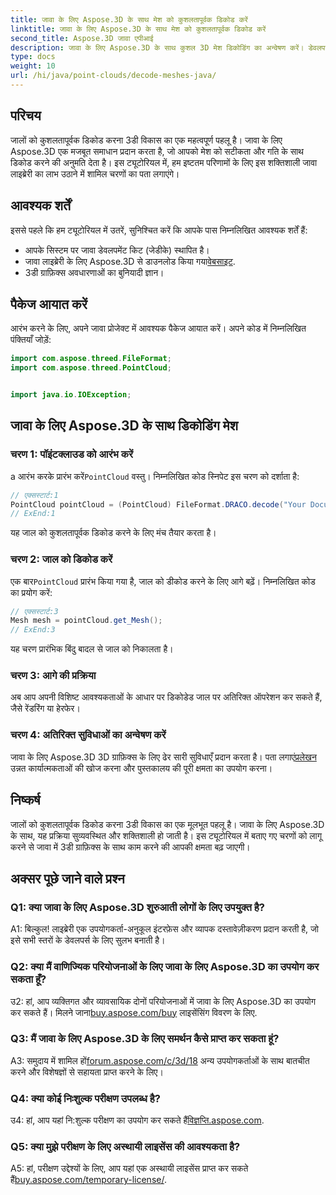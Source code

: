 ```yaml
---
title: जावा के लिए Aspose.3D के साथ मेश को कुशलतापूर्वक डिकोड करें
linktitle: जावा के लिए Aspose.3D के साथ मेश को कुशलतापूर्वक डिकोड करें
second_title: Aspose.3D जावा एपीआई
description: जावा के लिए Aspose.3D के साथ कुशल 3D मेश डिकोडिंग का अन्वेषण करें। डेवलपर्स के लिए चरण-दर-चरण ट्यूटोरियल।
type: docs
weight: 10
url: /hi/java/point-clouds/decode-meshes-java/
---
```

## परिचय

जालों को कुशलतापूर्वक डिकोड करना 3डी विकास का एक महत्वपूर्ण पहलू है। जावा के लिए Aspose.3D एक मजबूत समाधान प्रदान करता है, जो आपको मेश को सटीकता और गति के साथ डिकोड करने की अनुमति देता है। इस ट्यूटोरियल में, हम इष्टतम परिणामों के लिए इस शक्तिशाली जावा लाइब्रेरी का लाभ उठाने में शामिल चरणों का पता लगाएंगे।

## आवश्यक शर्तें

इससे पहले कि हम ट्यूटोरियल में उतरें, सुनिश्चित करें कि आपके पास निम्नलिखित आवश्यक शर्तें हैं:

- आपके सिस्टम पर जावा डेवलपमेंट किट (जेडीके) स्थापित है।
-  जावा लाइब्रेरी के लिए Aspose.3D से डाउनलोड किया गया[वेबसाइट](https://releases.aspose.com/3d/java/).
- 3डी ग्राफ़िक्स अवधारणाओं का बुनियादी ज्ञान।

## पैकेज आयात करें

आरंभ करने के लिए, अपने जावा प्रोजेक्ट में आवश्यक पैकेज आयात करें। अपने कोड में निम्नलिखित पंक्तियाँ जोड़ें:

```java
import com.aspose.threed.FileFormat;
import com.aspose.threed.PointCloud;


import java.io.IOException;
```

## जावा के लिए Aspose.3D के साथ डिकोडिंग मेश

### चरण 1: पॉइंटक्लाउड को आरंभ करें

 a आरंभ करके प्रारंभ करें`PointCloud` वस्तु। निम्नलिखित कोड स्निपेट इस चरण को दर्शाता है:

```java
// एक्सस्टार्ट:1
PointCloud pointCloud = (PointCloud) FileFormat.DRACO.decode("Your Document Directory" + "point_cloud_no_qp.drc");
// ExEnd:1
```

यह जाल को कुशलतापूर्वक डिकोड करने के लिए मंच तैयार करता है।

### चरण 2: जाल को डिकोड करें

 एक बार`PointCloud` प्रारंभ किया गया है, जाल को डीकोड करने के लिए आगे बढ़ें। निम्नलिखित कोड का प्रयोग करें:

```java
// एक्सस्टार्ट:3
Mesh mesh = pointCloud.get_Mesh();
// ExEnd:3
```

यह चरण प्रारंभिक बिंदु बादल से जाल को निकालता है।

### चरण 3: आगे की प्रक्रिया

अब आप अपनी विशिष्ट आवश्यकताओं के आधार पर डिकोडेड जाल पर अतिरिक्त ऑपरेशन कर सकते हैं, जैसे रेंडरिंग या हेरफेर।

### चरण 4: अतिरिक्त सुविधाओं का अन्वेषण करें

 जावा के लिए Aspose.3D 3D ग्राफ़िक्स के लिए ढेर सारी सुविधाएँ प्रदान करता है। पता लगाएं[प्रलेखन](https://reference.aspose.com/3d/java/) उन्नत कार्यात्मकताओं की खोज करना और पुस्तकालय की पूरी क्षमता का उपयोग करना।

## निष्कर्ष

जालों को कुशलतापूर्वक डिकोड करना 3डी विकास का एक मूलभूत पहलू है। जावा के लिए Aspose.3D के साथ, यह प्रक्रिया सुव्यवस्थित और शक्तिशाली हो जाती है। इस ट्यूटोरियल में बताए गए चरणों को लागू करने से जावा में 3डी ग्राफ़िक्स के साथ काम करने की आपकी क्षमता बढ़ जाएगी।

## अक्सर पूछे जाने वाले प्रश्न

### Q1: क्या जावा के लिए Aspose.3D शुरुआती लोगों के लिए उपयुक्त है?

A1: बिल्कुल! लाइब्रेरी एक उपयोगकर्ता-अनुकूल इंटरफ़ेस और व्यापक दस्तावेज़ीकरण प्रदान करती है, जो इसे सभी स्तरों के डेवलपर्स के लिए सुलभ बनाती है।

### Q2: क्या मैं वाणिज्यिक परियोजनाओं के लिए जावा के लिए Aspose.3D का उपयोग कर सकता हूँ?

 उ2: हां, आप व्यक्तिगत और व्यावसायिक दोनों परियोजनाओं में जावा के लिए Aspose.3D का उपयोग कर सकते हैं। मिलने जाना[buy.aspose.com/buy](https://purchase.aspose.com/buy) लाइसेंसिंग विवरण के लिए.

### Q3: मैं जावा के लिए Aspose.3D के लिए समर्थन कैसे प्राप्त कर सकता हूं?

A3: समुदाय में शामिल हों[forum.aspose.com/c/3d/18](https://forum.aspose.com/c/3d/18) अन्य उपयोगकर्ताओं के साथ बातचीत करने और विशेषज्ञों से सहायता प्राप्त करने के लिए।

### Q4: क्या कोई निःशुल्क परीक्षण उपलब्ध है?

 उ4: हां, आप यहां नि:शुल्क परीक्षण का उपयोग कर सकते हैं[विज्ञप्ति.aspose.com](https://releases.aspose.com/).

### Q5: क्या मुझे परीक्षण के लिए अस्थायी लाइसेंस की आवश्यकता है?

 A5: हां, परीक्षण उद्देश्यों के लिए, आप यहां एक अस्थायी लाइसेंस प्राप्त कर सकते हैं[buy.aspose.com/temporary-license/](https://purchase.aspose.com/temporary-license/).
